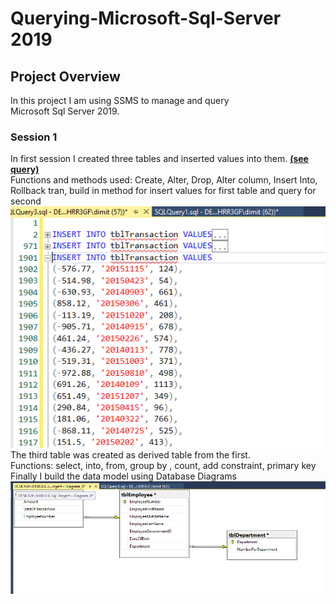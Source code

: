 # Querying-Microsoft-Sql-Server 2019

## Project Overview
In this project I am using SSMS to manage and query  
Microsoft Sql Server 2019.

### Session 1
In first session I created three tables and inserted values into them. **[(see query)](https://github.com/DimKaisaris/Querying-Microsoft-Sql-Server/blob/main/queries/SQLQuery1.sql)**  
Functions and methods used:  Create, Alter, Drop, Alter column, Insert Into, Rollback tran, build in method for insert values for first table and query for second  
![shot2](images/shot_2.png)  
The third table was created as derived table from the first.  
Functions: select, into, from, group by , count, add constraint, primary key  
Finally I build the data model using Database Diagrams  
![shot3](images/shot_3.png)

